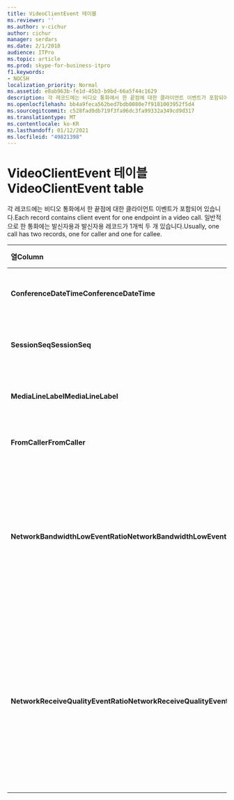 ```yaml
---
title: VideoClientEvent 테이블
ms.reviewer: ''
ms.author: v-cichur
author: cichur
manager: serdars
ms.date: 2/1/2018
audience: ITPro
ms.topic: article
ms.prod: skype-for-business-itpro
f1.keywords:
- NOCSH
localization_priority: Normal
ms.assetid: e8ab963b-fe1d-45b3-b9bd-66a5f44c1629
description: 각 레코드에는 비디오 통화에서 한 끝점에 대한 클라이언트 이벤트가 포함되어 있습니다. 일반적으로 한 통화에는 발신자용과 발신자용 레코드가 1개씩 두 개 있습니다.
ms.openlocfilehash: bb4a9feca562bed7bdb0080e7f9181003952f5d4
ms.sourcegitcommit: c528fad9db719f3fa96dc3fa99332a349cd9d317
ms.translationtype: MT
ms.contentlocale: ko-KR
ms.lasthandoff: 01/12/2021
ms.locfileid: "49821398"
---
```

# <a name="videoclientevent-table"></a><span data-ttu-id="7b3b8-104">VideoClientEvent 테이블</span><span class="sxs-lookup"><span data-stu-id="7b3b8-104">VideoClientEvent table</span></span>
 
<span data-ttu-id="7b3b8-105">각 레코드에는 비디오 통화에서 한 끝점에 대한 클라이언트 이벤트가 포함되어 있습니다.</span><span class="sxs-lookup"><span data-stu-id="7b3b8-105">Each record contains client event for one endpoint in a video call.</span></span> <span data-ttu-id="7b3b8-106">일반적으로 한 통화에는 발신자용과 발신자용 레코드가 1개씩 두 개 있습니다.</span><span class="sxs-lookup"><span data-stu-id="7b3b8-106">Usually, one call has two records, one for caller and one for callee.</span></span>
  
|<span data-ttu-id="7b3b8-107">**열**</span><span class="sxs-lookup"><span data-stu-id="7b3b8-107">**Column**</span></span>|<span data-ttu-id="7b3b8-108">**데이터 형식**</span><span class="sxs-lookup"><span data-stu-id="7b3b8-108">**Data Type**</span></span>|<span data-ttu-id="7b3b8-109">**키/인덱스**</span><span class="sxs-lookup"><span data-stu-id="7b3b8-109">**Key/Index**</span></span>|<span data-ttu-id="7b3b8-110">**세부 정보**</span><span class="sxs-lookup"><span data-stu-id="7b3b8-110">**Details**</span></span>|
|:-----|:-----|:-----|:-----|
|<span data-ttu-id="7b3b8-111">**ConferenceDateTime**</span><span class="sxs-lookup"><span data-stu-id="7b3b8-111">**ConferenceDateTime**</span></span> <br/> |<span data-ttu-id="7b3b8-112">datetime</span><span class="sxs-lookup"><span data-stu-id="7b3b8-112">datetime</span></span>  <br/> |<span data-ttu-id="7b3b8-113">Primary</span><span class="sxs-lookup"><span data-stu-id="7b3b8-113">Primary</span></span>  <br/> |<span data-ttu-id="7b3b8-114">[MediaLine 테이블에서 참조됩니다.](medialine-0.md)</span><span class="sxs-lookup"><span data-stu-id="7b3b8-114">Referenced from the [MediaLine table](medialine-0.md).</span></span>  <br/> |
|<span data-ttu-id="7b3b8-115">**SessionSeq**</span><span class="sxs-lookup"><span data-stu-id="7b3b8-115">**SessionSeq**</span></span> <br/> |<span data-ttu-id="7b3b8-116">int</span><span class="sxs-lookup"><span data-stu-id="7b3b8-116">int</span></span>  <br/> |<span data-ttu-id="7b3b8-117">Primary</span><span class="sxs-lookup"><span data-stu-id="7b3b8-117">Primary</span></span>  <br/> |<span data-ttu-id="7b3b8-118">[MediaLine 테이블에서 참조됩니다.](medialine-0.md)</span><span class="sxs-lookup"><span data-stu-id="7b3b8-118">Referenced from the [MediaLine table](medialine-0.md).</span></span>  <br/> |
|<span data-ttu-id="7b3b8-119">**MediaLineLabel**</span><span class="sxs-lookup"><span data-stu-id="7b3b8-119">**MediaLineLabel**</span></span> <br/> |<span data-ttu-id="7b3b8-120">tinyint</span><span class="sxs-lookup"><span data-stu-id="7b3b8-120">tinyint</span></span>  <br/> |<span data-ttu-id="7b3b8-121">Primary</span><span class="sxs-lookup"><span data-stu-id="7b3b8-121">Primary</span></span>  <br/> |<span data-ttu-id="7b3b8-122">[MediaLine 테이블에서 참조됩니다.](medialine-0.md)</span><span class="sxs-lookup"><span data-stu-id="7b3b8-122">Referenced from the [MediaLine table](medialine-0.md).</span></span>  <br/> |
|<span data-ttu-id="7b3b8-123">**FromCaller**</span><span class="sxs-lookup"><span data-stu-id="7b3b8-123">**FromCaller**</span></span> <br/> |<span data-ttu-id="7b3b8-124">bit</span><span class="sxs-lookup"><span data-stu-id="7b3b8-124">bit</span></span>  <br/> |<span data-ttu-id="7b3b8-125">Primary</span><span class="sxs-lookup"><span data-stu-id="7b3b8-125">Primary</span></span>  <br/> |<span data-ttu-id="7b3b8-126">0: 발신자 데이터</span><span class="sxs-lookup"><span data-stu-id="7b3b8-126">0: Callee's data</span></span>  <br/> <span data-ttu-id="7b3b8-127">1: 발신자 데이터</span><span class="sxs-lookup"><span data-stu-id="7b3b8-127">1: Caller's data</span></span>  <br/> |
|<span data-ttu-id="7b3b8-128">**NetworkBandwidthLowEventRatio**</span><span class="sxs-lookup"><span data-stu-id="7b3b8-128">**NetworkBandwidthLowEventRatio**</span></span> <br/> || <br/> |<span data-ttu-id="7b3b8-129">LowBandwidth 이벤트가 '나쁜' 상태로 발생된 세션의 백분율입니다.</span><span class="sxs-lookup"><span data-stu-id="7b3b8-129">Percentage of session the LowBandwidth event was fired for 'Bad' state.</span></span> <span data-ttu-id="7b3b8-130">사용 가능한 음성 환경의 경우 사용 가능한 대역폭이 부족합니다.</span><span class="sxs-lookup"><span data-stu-id="7b3b8-130">The available bandwidth is insufficient for an acceptable voice experience.</span></span>  <br/> |
|<span data-ttu-id="7b3b8-131">**NetworkReceiveQualityEventRatio**</span><span class="sxs-lookup"><span data-stu-id="7b3b8-131">**NetworkReceiveQualityEventRatio**</span></span> <br/> || <br/> |<span data-ttu-id="7b3b8-132">ReceiveSendQuality 이벤트가 '나쁜' 상태로 발생된 세션의 백분율입니다.</span><span class="sxs-lookup"><span data-stu-id="7b3b8-132">Percentage of session the ReceiveSendQuality event was fired for 'Bad' state.</span></span>  <br/> <span data-ttu-id="7b3b8-133">지터나 패킷 손실 측면에서 네트워크 품질은 심각하며 수신되는 오디오 품질에 영향을 미치게 됩니다.</span><span class="sxs-lookup"><span data-stu-id="7b3b8-133">Network quality in terms of jitter or packet loss is severe and impacts the quality of audio being received.</span></span>  <br/> |
   

